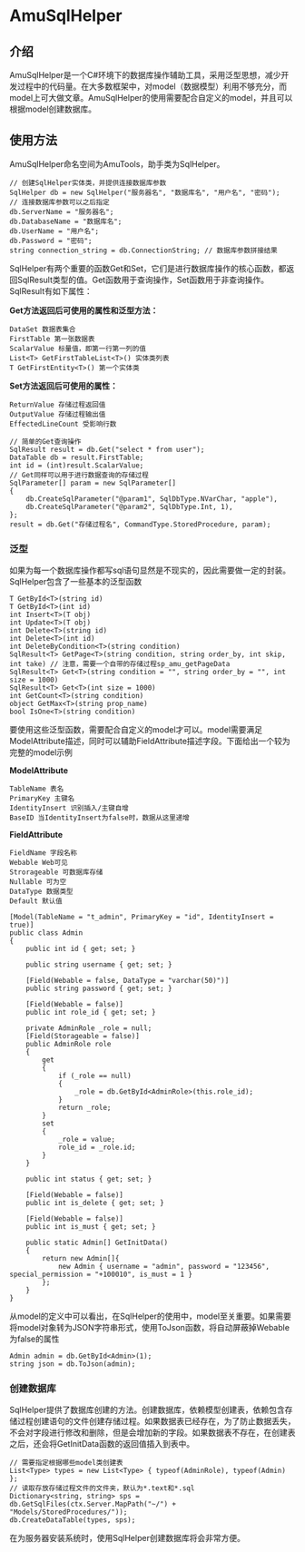 # AmuSqlHelper

## 介绍
AmuSqlHelper是一个C#环境下的数据库操作辅助工具，采用泛型思想，减少开发过程中的代码量。在大多数框架中，对model（数据模型）利用不够充分，而model上可大做文章。AmuSqlHelper的使用需要配合自定义的model，并且可以根据model创建数据库。

## 使用方法
AmuSqlHelper命名空间为AmuTools，助手类为SqlHelper。
``` CSharp
// 创建SqlHelper实体类，并提供连接数据库参数
SqlHelper db = new SqlHelper("服务器名", "数据库名", "用户名", "密码");
// 连接数据库参数可以之后指定
db.ServerName = "服务器名";
db.DatabaseName = "数据库名";
db.UserName = "用户名";
db.Password = "密码";
string connection_string = db.ConnectionString; // 数据库参数拼接结果
```
SqlHelper有两个重要的函数Get和Set，它们是进行数据库操作的核心函数，都返回SqlResult类型的值。Get函数用于查询操作，Set函数用于非查询操作。SqlResult有如下属性：

**Get方法返回后可使用的属性和泛型方法：**

    DataSet 数据表集合
    FirstTable 第一张数据表
    ScalarValue 标量值，即第一行第一列的值
    List<T> GetFirstTableList<T>() 实体类列表
    T GetFirstEntity<T>() 第一个实体类

**Set方法返回后可使用的属性：**

    ReturnValue 存储过程返回值
    OutputValue 存储过程输出值
    EffectedLineCount 受影响行数

``` CSharp
// 简单的Get查询操作
SqlResult result = db.Get("select * from user");
DataTable db = result.FirstTable;
int id = (int)result.ScalarValue;
// Get同样可以用于进行数据查询的存储过程
SqlParameter[] param = new SqlParameter[]
{
    db.CreateSqlParameter("@param1", SqlDbType.NVarChar, "apple"),
    db.CreateSqlParameter("@param2", SqlDbType.Int, 1),
};
result = db.Get("存储过程名", CommandType.StoredProcedure, param);
```

### 泛型
如果为每一个数据库操作都写sql语句显然是不现实的，因此需要做一定的封装。SqlHelper包含了一些基本的泛型函数
``` CSharp
T GetById<T>(string id)
T GetById<T>(int id)
int Insert<T>(T obj)
int Update<T>(T obj)
int Delete<T>(string id)
int Delete<T>(int id)
int DeleteByCondition<T>(string condition)
SqlResult<T> GetPage<T>(string condition, string order_by, int skip, int take) // 注意，需要一个自带的存储过程sp_amu_getPageData
SqlResult<T> Get<T>(string condition = "", string order_by = "", int size = 1000)
SqlResult<T> Get<T>(int size = 1000)
int GetCount<T>(string condition)
object GetMax<T>(string prop_name)
bool IsOne<T>(string condition)
```
要使用这些泛型函数，需要配合自定义的model才可以。model需要满足ModelAttribute描述，同时可以辅助FieldAttribute描述字段。下面给出一个较为完整的model示例

**ModelAttribute**

    TableName 表名
    PrimaryKey 主键名
    IdentityInsert 识别插入/主键自增
    BaseID 当IdentityInsert为false时，数据从这里递增

**FieldAttribute**

    FieldName 字段名称
    Webable Web可见
    Strorageable 可数据库存储
    Nullable 可为空
    DataType 数据类型
    Default 默认值

``` CSharp
[Model(TableName = "t_admin", PrimaryKey = "id", IdentityInsert = true)]
public class Admin
{
    public int id { get; set; }

    public string username { get; set; }

    [Field(Webable = false, DataType = "varchar(50)")]
    public string password { get; set; }

    [Field(Webable = false)]
    public int role_id { get; set; }

    private AdminRole _role = null;
    [Field(Storageable = false)]
    public AdminRole role
    {
        get
        {
            if (_role == null)
            {
                _role = db.GetById<AdminRole>(this.role_id);
            }
            return _role;
        }
        set
        {
            _role = value;
            role_id = _role.id;
        }
    }

    public int status { get; set; }

    [Field(Webable = false)]
    public int is_delete { get; set; }

    [Field(Webable = false)]
    public int is_must { get; set; }

    public static Admin[] GetInitData()
    {
        return new Admin[]{
            new Admin { username = "admin", password = "123456", special_permission = "+100010", is_must = 1 }
        };
    }
}
```
从model的定义中可以看出，在SqlHelper的使用中，model至关重要。如果需要将model对象转为JSON字符串形式，使用ToJson函数，将自动屏蔽掉Webable为false的属性
``` CSharp
Admin admin = db.GetById<Admin>(1);
string json = db.ToJson(admin);
```

### 创建数据库
SqlHelper提供了数据库创建的方法。创建数据库，依赖模型创建表，依赖包含存储过程创建语句的文件创建存储过程。如果数据表已经存在，为了防止数据丢失，不会对字段进行修改和删除，但是会增加新的字段。如果数据表不存在，在创建表之后，还会将GetInitData函数的返回值插入到表中。
``` CSharp
// 需要指定根据哪些model类创建表
List<Type> types = new List<Type> { typeof(AdminRole), typeof(Admin) };
// 读取存放存储过程文件的文件夹，默认为*.text和*.sql
Dictionary<string, string> sps = db.GetSqlFiles(ctx.Server.MapPath("~/") + "Models/StoredProcedures/"));
db.CreateDataTable(types, sps);
```
在为服务器安装系统时，使用SqlHelper创建数据库将会非常方便。